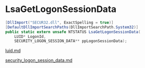 # LsaGetLogonSessionData

```csharp
[DllImport("SECUR32.dll", ExactSpelling = true)]
[DefaultDllImportSearchPaths(DllImportSearchPath.System32)]
public static extern unsafe NTSTATUS LsaGetLogonSessionData(
    LUID* LogonId,
    SECURITY_LOGON_SESSION_DATA** ppLogonSessionData);
```

[luid.md](../foundation/luid.md "mention")

[security\_logon\_session\_data.md](../authentication/security\_logon\_session\_data.md "mention")
